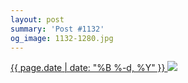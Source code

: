 ```yaml
---
layout: post
summary: 'Post #1132'
og_image: 1132-1280.jpg
---
```


<p>
 <time>
  <a href="/1132">
   {{ page.date | date: "%B %-d, %Y" }}
  </a>
 </time>
 <a href="/1132">
  <img sizes="(min-width: 700px) 50vw, calc(100vw - 2rem)" src="{{ site.assets_url }}/1132-640.jpg" srcset="{{ site.assets_url }}/1132-320.jpg 320w, {{ site.assets_url }}/1132-640.jpg 640w, {{ site.assets_url }}/1132-960.jpg 960w, {{ site.assets_url }}/1132-1280.jpg 1280w"/>
 </a>
</p>
